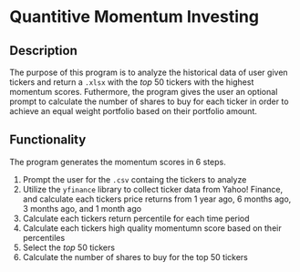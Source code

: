 # Quantitive Momentum Investing
## Description
The purpose of this program is to analyze the historical data of user given tickers and return a ```.xlsx``` with the *top* 50 tickers with the highest momentum scores. 
Futhermore, the program gives the user an optional prompt to calculate the number of shares to buy for each ticker in order to achieve an equal weight portfolio based on their portfolio amount.
## Functionality
The program generates the momentum scores in 6 steps. 

  1) Prompt the user for the ```.csv``` containg the tickers to analyze
  2) Utilize the ```yfinance``` library to collect ticker data from Yahoo! Finance, and calculate each tickers price returns from 1 year ago, 6 months ago, 3 months ago, and 1 month ago
  3) Calculate each tickers return percentile for each time period
  4) Calculate each tickers high quality momentumn score based on their percentiles
  5) Select the *top* 50 tickers
  6) Calculate the number of shares to buy for the top 50 tickers
